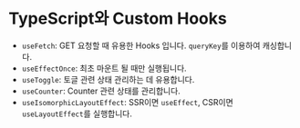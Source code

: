 # TypeScript와 Custom Hooks

- `useFetch`: GET 요청할 때 유용한 Hooks 입니다. `queryKey`를 이용하여 캐싱합니다.
- `useEffectOnce`: 최초 마운트 될 때만 실행됩니다.
- `useToggle`: 토글 관련 상태 관리하는 데 유용합니다.
- `useCounter`: Counter 관련 상태를 관리합니다.
- `useIsomorphicLayoutEffect`: SSR이면 `useEffect`, CSR이면 `useLayoutEffect`를 실행합니다.
